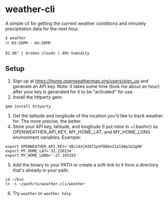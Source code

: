 # weather-cli

A simple cli for getting the current weather conditions and minutely precipitation data for the next hour.
```
$ weather
⛅ 03:30PM - 04:30PM

82.96° | broken clouds | 48% humidity

```

## Setup
1. Sign up at https://home.openweathermap.org/users/sign_up and generate an API key. Note: it takes some time (took me about an hour) after your key is generated for it to be "activated" for use.
2. Install the httparty gem:
```
gem install httparty
```
3. Get the latitude and longitude of the location you'd like to track weather for. The more precise, the better.
4. Store your API key, latitude, and longitude (I put mine in ~/.bashrc) as OPENWEATHER_API_KEY, MY_HOME_LAT, and MY_HOME_LONG environment variables. Example:
```
export OPENWEATHER_API_KEY='d8z144j92bf2p9f88bv21al08p1b2g00'
export MY_HOME_LAT='31.230234'
export MY_HOME_LONG='-27.193193'
```
5. Add the binary to your PATH or create a soft-link to it from a directory that's already in your path:
```
cd ~/bin
ln -s ~/path/to/weather-cli/weather
```
6. Try `weather` or `weather help`
